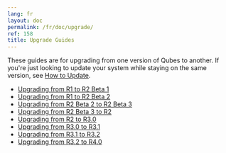 ```yaml
---
lang: fr
layout: doc
permalink: /fr/doc/upgrade/
ref: 158
title: Upgrade Guides
---
```


These guides are for upgrading from one version of Qubes to another.
If you're just looking to update your system while staying on the same version,
see [How to Update](/fr/doc/how-to-update/).

* [Upgrading from R1 to R2 Beta 1](/fr/doc/upgrade-to-r2b1/)
* [Upgrading from R1 to R2 Beta 2](/fr/doc/upgrade-to-r2b2/)
* [Upgrading from R2 Beta 2 to R2 Beta 3](/fr/doc/upgrade-to-r2b3/)
* [Upgrading from R2 Beta 3 to R2](/fr/doc/upgrade-to-r2/)
* [Upgrading from R2 to R3.0](/fr/doc/upgrade-to-r3.0/)
* [Upgrading from R3.0 to R3.1](/fr/doc/upgrade-to-r3.1/)
* [Upgrading from R3.1 to R3.2](/fr/doc/upgrade-to-r3.2/)
* [Upgrading from R3.2 to R4.0](/fr/doc/upgrade-to-r4.0/)